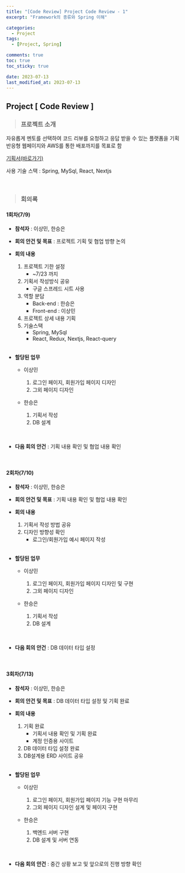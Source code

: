 ```yaml
---
title: "[Code Review] Project Code Review - 1"
excerpt: "Framework의 종류와 Spring 이해"

categories:
  - Project
tags:
  - [Project, Spring]

comments: true
toc: true
toc_sticky: true

date: 2023-07-13
last_modified_at: 2023-07-13
---
```


## Project [ Code Review ]

> ### 프로젝트 소개

자유롭게 멘토를 선택하여 코드 리뷰를 요청하고 응답 받을 수 있는 플랫폼을 기획  
반응형 웹페이지와 AWS를 통한 배포까지를 목표로 함

<a href="https://docs.google.com/spreadsheets/d/1AVsYmQw9CeW6j1WlSwJGeKoM9TVOWVCt3fK4NPtPZIA/edit#gid=1464759547" target="_blank">기획서(바로가기)</a>

사용 기술 스택 : Spring, MySql, React, Nextjs

<br>

> ### 회의록

#### 1회차(7/9)

- **참석자** : 이상민, 한승은

- **회의 안건 및 목표** : 프로젝트 기획 및 협업 방향 논의

- **회의 내용**

  1. 프로젝트 기한 설정
     - ~7/23 까지
  2. 기획서 작성방식 공유
     - 구글 스프레드 시트 사용
  3. 역할 분담
     - Back-end : 한승은
     - Front-end : 이상민
  4. 프로젝트 상세 내용 기획
  5. 기술스택
     - Spring, MySql
     - React, Redux, Nextjs, React-query

  <br>

- **할당된 업무**

  - 이상민

    1. 로그인 페이지, 회원가입 페이지 디자인
    2. 그외 페이지 디자인

  - 한승은

    1. 기획서 작성
    2. DB 설계

<br>

- **다음 회의 안건** : 기획 내용 확인 및 협업 내용 확인

  <br>

#### 2회차(7/10)

- **참석자** : 이상민, 한승은

- **회의 안건 및 목표** : 기획 내용 확인 및 협업 내용 확인

- **회의 내용**

  1. 기획서 작성 방법 공유
  2. 디자인 방향성 확인
     - 로그인/회원가입 예시 페이지 작성

  <br>

- **할당된 업무**

  - 이상민

    1. 로그인 페이지, 회원가입 페이지 디자인 및 구현
    2. 그외 페이지 디자인

  - 한승은

    1. 기획서 작성
    2. DB 설계

<br>

- **다음 회의 안건** : DB 데이터 타입 설정

  <br>

#### 3회차(7/13)

- **참석자** : 이상민, 한승은

- **회의 안건 및 목표** : DB 데이터 타입 설정 및 기획 완료

- **회의 내용**

  1. 기획 완료
     - 기획서 내용 확인 및 기획 완료
     - 계정 인증용 사이트
  2. DB 데이터 타입 설정 완료
  3. DB설계용 ERD 사이트 공유

  <br>

- **할당된 업무**

  - 이상민

    1. 로그인 페이지, 회원가입 페이지 기능 구현 마무리
    2. 그외 페이지 디자인 설계 및 페이지 구현

  - 한승은

    1. 백엔드 서버 구현
    2. DB 설계 및 서버 연동

<br>

- **다음 회의 안건** : 중간 상황 보고 및 앞으로의 진행 방향 확인

  <br>
